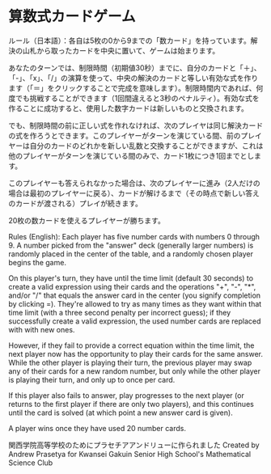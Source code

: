 # 算数式カードゲーム

ルール（日本語）：各自は5枚の0から9までの「数カード」を持っています。解決の山札から取ったカードを中央に置いて、ゲームは始まります。

あなたのターンでは、制限時間（初期値30秒）までに、自分のカードと「＋」、「-」、「x」、「/」の演算を使って、中央の解決のカードと等しい有効な式を作ります（「＝」をクリックすることで完成を意味します）。制限時間内であれば、何度でも挑戦することができます（1回間違えると3秒のペナルティ）。有効な式を作ることに成功すると、使用した数字カードは新しいものと交換されます。

でも、制限時間の前に正しい式を作れなければ、次のプレイヤは同じ解決カードの式を作ろうとできます。このプレイヤーがターンを演じている間、前のプレイヤーは自分のカードのどれかを新しい乱数と交換することができますが、これは他のプレイヤーがターンを演じている間のみで、カード1枚につき1回までとします。

このプレイヤーも答えられなかった場合は、次のプレイヤーに進み（2人だけの場合は最初のプレイヤーに戻る）、カードが解けるまで（その時点で新しい答えのカードが渡される）プレイが続きます。

20枚の数カードを使えるプレイヤーが勝ちます。

Rules (English): Each player has five number cards with numbers 0 through 9. A number picked from the "answer" deck (generally larger numbers) is randomly placed in the center of the table, and a randomly chosen player begins the game.

On this player's turn, they have until the time limit (default 30 seconds) to create a valid expression using their cards and the operations "+", "-", "\*", and/or "/" that equals the answer card in the center (you signify completion by clicking =). They're allowed to try as many times as they want within that time limit (with a three second penalty per incorrect guess); if they successfully create a valid expression, the used number cards are replaced with with new ones.

However, if they fail to provide a correct equation within the time limit, the next player now has the opportunity to play their cards for the same answer. While the other player is playing their turn, the previous player may swap any of their cards for a new random number, but only while the other player is playing their turn, and only up to once per card.

If this player also fails to answer, play progresses to the next player (or returns to the first player if there are only two players), and this continues until the card is solved (at which point a new answer card is given).

A player wins once they have used 20 number cards.

関西学院高等学校のためにプラセチアアンドリューに作られました
Created by Andrew Prasetya for Kwansei Gakuin Senior High School's Mathematical Science Club
